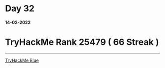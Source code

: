 #	Day 32

#### 14-02-2022

# TryHackMe Rank  25479 ( 66 Streak )

---
[TryHackMe Blue](https://tryhackme.com/room/blue)
